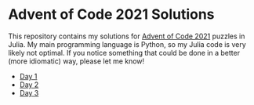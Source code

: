 # Advent of Code 2021 Solutions
This repository contains my solutions for [Advent of Code 2021](https://adventofcode.com/) puzzles in Julia. My main programming language is Python, so my Julia code is very likely not optimal. If you notice something that could be done in a better (more idiomatic) way, please let me know!

- [Day 1](https://github.com/cbrnr/aoc2021/blob/main/01.jl)
- [Day 2](https://github.com/cbrnr/aoc2021/blob/main/02.jl)
- [Day 3](https://github.com/cbrnr/aoc2021/blob/main/03.jl)
